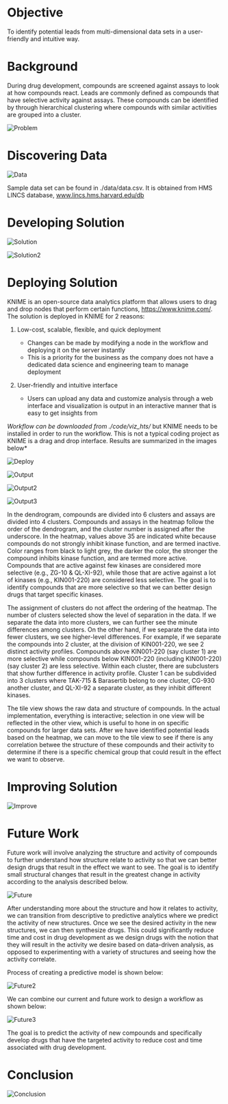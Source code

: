 # Objective

To identify potential leads from multi-dimensional data sets in a user-friendly and intuitive way.

# Background

During drug development, compounds are screened against assays to look at how compounds react. Leads are commonly defined as compounds that have selective activity against assays. These compounds can be identified by through hierarchical clustering where compounds with similar activities are grouped into a cluster. 

![Problem](./images/problem.png)

# Discovering Data

![Data](./images/data.png)

Sample data set can be found in ./data/data.csv. It is obtained from HMS LINCS database, www.lincs.hms.harvard.edu/db

# Developing Solution

![Solution](./images/solution.png)

![Solution2](./images/solution2.png)

# Deploying Solution

KNIME is an open-source data analytics platform that allows users to drag and drop nodes that perform certain functions, https://www.knime.com/. The solution is deployed in KNIME for 2 reasons:

1. Low-cost, scalable, flexible, and quick deployment
	- Changes can be made by modifying a node in the workflow and deploying it on the server instantly
	- This is a priority for the business as the company does not have a dedicated data science and engineering team to manage deployment

2. User-friendly and intuitive interface
	- Users can upload any data and customize analysis through a web interface and visualization is output in an interactive manner that is easy to get insights from

*Workflow can be downloaded from ./code/viz_hts/* but KNIME needs to be installed in order to run the workflow. This is not a typical coding project as KNIME is a drag and drop interface. Results are summarized in the images below*

![Deploy](./images/deploy.png)

![Output](./images/output1.png)

![Output2](./images/output2.png)

![Output3](./images/output3.png)

In the dendrogram, compounds are divided into 6 clusters and assays are divided into 4 clusters. Compounds and assays in the heatmap follow the order of the dendrogram, and the cluster number is assigned after the underscore. In the heatmap, values above 35 are indicated white because compounds do not strongly inhibit kinase function, and are termed inactive. Color ranges from black to light grey, the darker the color, the stronger the compound inhibits kinase function, and are termed more active. Compounds that are active against few kinases are considered more selective (e.g., ZG-10 & QL-XI-92), while those that are active against a lot of kinases (e.g., KIN001-220) are considered less selective. The goal is to identify compounds that are more selective so that we can better design drugs that target specific kinases.

The assignment of clusters do not affect the ordering of the heatmap. The number of clusters selected show the level of separation in the data. If we separate the data into more clusters, we can further see the minute differences among clusters. On the other hand, if we separate the data into fewer clusters, we see higher-level differences. For example, if we separate the compounds into 2 cluster, at the division of KIN001-220, we see 2 distinct activity profiles. Compounds above KIN001-220 (say cluster 1) are more selective while compounds below KIN001-220 (including KIN001-220) (say cluster 2) are less selective. Within each cluster, there are subclusters that show further difference in activity profile. Cluster 1 can be subdivided into 3 clusters where TAK-715 & Barasertib belong to one cluster, CG-930 another cluster, and QL-XI-92 a separate cluster, as they inhibit different kinases.

The tile view shows the raw data and structure of compounds. In the actual implementation, everything is interactive; selection in one view will be reflected in the other view, which is useful to hone in on specific compounds for larger data sets. After we have identified potential leads based on the heatmap, we can move to the tile view to see if there is any correlation betwee the structure of these compounds and their activity to determine if there is a specific chemical group that could result in the effect we want to observe.

# Improving Solution

![Improve](./images/improvement.png)

# Future Work

Future work will involve analyzing the structure and activity of compounds to further understand how structure relate to activity so that we can better design drugs that result in the effect we want to see. The goal is to identify small structural changes that result in the greatest change in activity according to the analysis described below.

![Future](./images/future.png)

After understanding more about the structure and how it relates to activity, we can transition from descriptive to predictive analytics where we predict the activity of new structures. Once we see the desired activity in the new structures, we can then synthesize drugs. This could significantly reduce time and cost in drug development as we design drugs with the notion that they will result in the activity we desire based on data-driven analysis, as opposed to experimenting with a variety of structures and seeing how the activity correlate.

Process of creating a predictive model is shown below:

![Future2](./images/future2.png)

We can combine our current and future work to design a workflow as shown below:

![Future3](./images/future3.png)

The goal is to predict the activity of new compounds and specifically develop drugs that have the targeted activity to reduce cost and time associated with drug development.

# Conclusion

![Conclusion](./images/conclusion.png)


